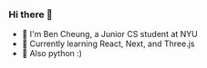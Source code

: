 ### Hi there 👋
- 👋 I'm Ben Cheung, a Junior CS student at NYU
- 🔭 Currently learning React, Next, and Three.js
- 🔭 Also python :)

<!--
**BCCheungGit/BCCheungGit** is a ✨ _special_ ✨ repository because its `README.md` (this file) appears on your GitHub profile.

Here are some ideas to get you started:

- 🔭 I’m currently working on ...
- 🌱 I’m currently learning ...
- 👯 I’m looking to collaborate on ...
- 🤔 I’m looking for help with ...
- 💬 Ask me about ...
- 📫 How to reach me: ...
- 😄 Pronouns: ...
- ⚡ Fun fact: ...
-->
